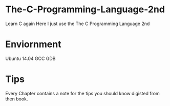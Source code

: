 # The-C-Programming-Language-2nd
Learn C again
Here I just use the The C Programming Language 2nd
# Enviornment
Ubuntu 14.04
GCC
GDB
# Tips
Every Chapter contains a note for the tips you should know digisted from then book.
